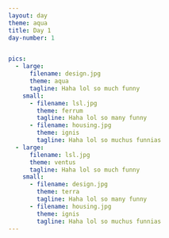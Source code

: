 ```yaml
---
layout: day
theme: aqua
title: Day 1
day-number: 1


pics:
  - large:
      filename: design.jpg
      theme: aqua
      tagline: Haha lol so much funny
    small:
      - filename: lsl.jpg
        theme: ferrum
        tagline: Haha lol so many funny
      - filename: housing.jpg
        theme: ignis
        tagline: Haha lol so muchus funnias
  - large:
      filename: lsl.jpg
      theme: ventus
      tagline: Haha lol so much funny
    small:
      - filename: design.jpg
        theme: terra
        tagline: Haha lol so many funny
      - filename: housing.jpg
        theme: ignis
        tagline: Haha lol so muchus funnias
---
```

